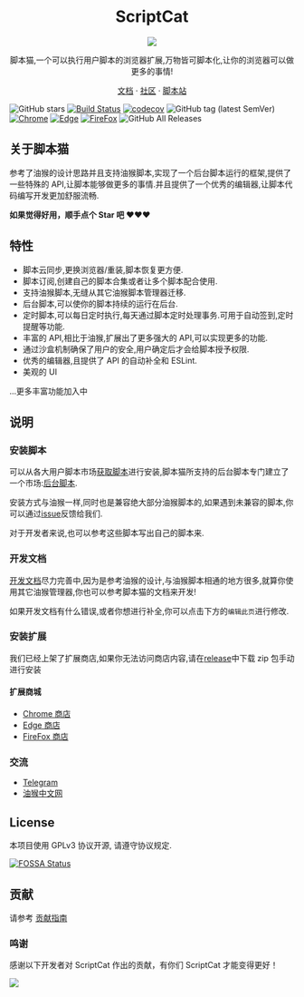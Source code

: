 <h1 align="center">ScriptCat</h1>

<p align="center">
<img src="./build/assets/logo.png"/>
</p>

<p align="center">脚本猫,一个可以执行用户脚本的浏览器扩展,万物皆可脚本化,让你的浏览器可以做更多的事情!</p>

<p align="center">
<a href="https://docs.scriptcat.org/">文档</a> ·
<a href="https://bbs.tampermonkey.net.cn/">社区</a> ·
<a href="https://scriptcat.org/search">脚本站</a>
</p>

![GitHub stars](https://img.shields.io/github/stars/scriptscat/scriptcat.svg)
[![Build Status](https://github.com/scriptscat/scriptcat/workflows/build/badge.svg?branch=main)](https://github.com/scriptscat/scriptcat)
[![codecov](https://codecov.io/gh/scriptscat/scriptcat/branch/main/graph/badge.svg?token=G1A6ZGDQTY)](https://codecov.io/gh/scriptscat/scriptcat)
![GitHub tag (latest SemVer)](https://img.shields.io/github/tag/scriptscat/scriptcat.svg?label=version)
[![Chrome](https://img.shields.io/badge/chrome-sucess-brightgreen?logo=google%20chrome)](https://chrome.google.com/webstore/detail/scriptcat/ndcooeababalnlpkfedmmbbbgkljhpjf)
[![Edge](https://img.shields.io/badge/edge-sucess-brightgreen?logo=microsoft%20edge)](https://microsoftedge.microsoft.com/addons/detail/scriptcat/liilgpjgabokdklappibcjfablkpcekh)
[![FireFox](https://img.shields.io/badge/firefox-sucess-brightgreen?logo=firefox)](https://addons.mozilla.org/zh-CN/firefox/addon/scriptcat/)
![GitHub All Releases](https://img.shields.io/github/downloads/scriptscat/scriptcat/total)

## 关于脚本猫

参考了油猴的设计思路并且支持油猴脚本,实现了一个后台脚本运行的框架,提供了一些特殊的
API,让脚本能够做更多的事情.并且提供了一个优秀的编辑器,让脚本代码编写开发更加舒服流畅.

**如果觉得好用，顺手点个 Star 吧 ❤❤❤**

## 特性

- 脚本云同步,更换浏览器/重装,脚本恢复更方便.
- 脚本订阅,创建自己的脚本合集或者让多个脚本配合使用.
- 支持油猴脚本,无缝从其它油猴脚本管理器迁移.
- 后台脚本,可以使你的脚本持续的运行在后台.
- 定时脚本,可以每日定时执行,每天通过脚本定时处理事务.可用于自动签到,定时提醒等功能.
- 丰富的 API,相比于油猴,扩展出了更多强大的 API,可以实现更多的功能.
- 通过沙盒机制确保了用户的安全,用户确定后才会给脚本授予权限.
- 优秀的编辑器,且提供了 API 的自动补全和 ESLint.
- 美观的 UI

...更多丰富功能加入中

## 说明

### 安装脚本

可以从各大用户脚本市场[获取脚本](https://docs.scriptcat.org/docs/use/#%E8%8E%B7%E5%8F%96%E8%84%9A%E6%9C%AC)进行安装,脚本猫所支持的后台脚本专门建立了一个市场:[后台脚本](https://bbs.tampermonkey.net.cn/forum-68-1.html).

安装方式与油猴一样,同时也是兼容绝大部分油猴脚本的,如果遇到未兼容的脚本,你可以通过[issue](https://github.com/scriptscat/scriptcat/issues)反馈给我们.

对于开发者来说,也可以参考这些脚本写出自己的脚本来.

### 开发文档

[开发文档](https://docs.scriptcat.org/docs/dev/)尽力完善中,因为是参考油猴的设计,与油猴脚本相通的地方很多,就算你使用其它油猴管理器,你也可以参考脚本猫的文档来开发!

如果开发文档有什么错误,或者你想进行补全,你可以点击下方的`编辑此页`进行修改.

### 安装扩展

我们已经上架了扩展商店,如果你无法访问商店内容,请在[release](https://github.com/scriptscat/scriptcat/releases)中下载
zip 包手动进行安装

#### 扩展商城

- [Chrome 商店](https://chrome.google.com/webstore/detail/scriptcat/ndcooeababalnlpkfedmmbbbgkljhpjf)
- [Edge 商店](https://microsoftedge.microsoft.com/addons/detail/scriptcat/liilgpjgabokdklappibcjfablkpcekh)
- [FireFox 商店](https://addons.mozilla.org/zh-CN/firefox/addon/scriptcat/)

### 交流

- [Telegram](https://t.me/scriptscat)
- [油猴中文网](https://bbs.tampermonkey.net.cn/)

## License

本项目使用 GPLv3 协议开源, 请遵守协议规定.

[![FOSSA Status](https://app.fossa.com/api/projects/git%2Bgithub.com%2Fscriptscat%2Fscriptcat.svg?type=large)](https://app.fossa.com/projects/git%2Bgithub.com%2Fscriptscat%2Fscriptcat?ref=badge_large)

## 贡献

请参考 [贡献指南](./CONTRIBUTING.md)

### 鸣谢

感谢以下开发者对 ScriptCat 作出的贡献，有你们 ScriptCat 才能变得更好！

<a href="https://github.com/scriptscat/scriptcat/graphs/contributors">
  <img src="https://contrib.rocks/image?repo=scriptscat/scriptcat&max=1000" />
</a>
